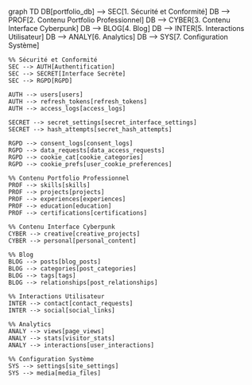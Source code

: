 graph TD
    DB[portfolio_db] --> SEC[1. Sécurité et Conformité]
    DB --> PROF[2. Contenu Portfolio Professionnel]
    DB --> CYBER[3. Contenu Interface Cyberpunk]
    DB --> BLOG[4. Blog]
    DB --> INTER[5. Interactions Utilisateur]
    DB --> ANALY[6. Analytics]
    DB --> SYS[7. Configuration Système]

    %% Sécurité et Conformité
    SEC --> AUTH[Authentification]
    SEC --> SECRET[Interface Secrète]
    SEC --> RGPD[RGPD]

    AUTH --> users[users]
    AUTH --> refresh_tokens[refresh_tokens]
    AUTH --> access_logs[access_logs]

    SECRET --> secret_settings[secret_interface_settings]
    SECRET --> hash_attempts[secret_hash_attempts]

    RGPD --> consent_logs[consent_logs]
    RGPD --> data_requests[data_access_requests]
    RGPD --> cookie_cat[cookie_categories]
    RGPD --> cookie_prefs[user_cookie_preferences]

    %% Contenu Portfolio Professionnel
    PROF --> skills[skills]
    PROF --> projects[projects]
    PROF --> experiences[experiences]
    PROF --> education[education]
    PROF --> certifications[certifications]

    %% Contenu Interface Cyberpunk
    CYBER --> creative[creative_projects]
    CYBER --> personal[personal_content]

    %% Blog
    BLOG --> posts[blog_posts]
    BLOG --> categories[post_categories]
    BLOG --> tags[tags]
    BLOG --> relationships[post_relationships]

    %% Interactions Utilisateur
    INTER --> contact[contact_requests]
    INTER --> social[social_links]

    %% Analytics
    ANALY --> views[page_views]
    ANALY --> stats[visitor_stats]
    ANALY --> interactions[user_interactions]

    %% Configuration Système
    SYS --> settings[site_settings]
    SYS --> media[media_files]
